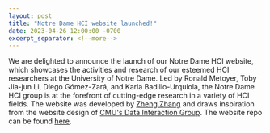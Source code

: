 ```yaml
---
layout: post
title: "Notre Dame HCI website launched!"
date: 2023-04-26 12:00:00 -0700
excerpt_separator: <!--more-->
---
```


We are delighted to announce the launch of our Notre Dame HCI website, which showcases the activities and research of our esteemed HCI researchers at the University of Notre Dame. Led by Ronald Metoyer, Toby Jia-jun Li, Diego Gómez-Zará, and Karla Badillo-Urquiola, the Notre Dame HCI group is at the forefront of cutting-edge research in a variety of HCI fields. The website was developed by [Zheng Zhang](http://zhengzhang.me/) and draws inspiration from the website design of [CMU's Data Interaction Group](https://dig.cmu.edu/). The website repo can be found [here](https://github.com/notredamehci/notredamehci.github.io).